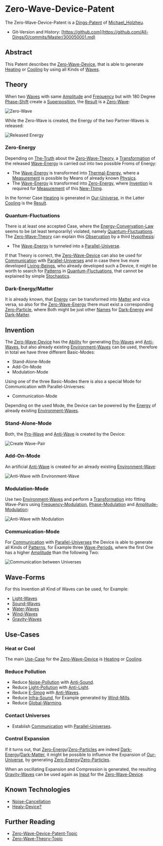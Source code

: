 # Zero-Wave-Device-Patent <a id="1000"/>

The Zero-Wave-Device-Patent is a [Dings-Patent](300000030.md) of [Michael_Holzheu](0.md).

- Git-Version and History: [https://github.com](https://github.com/All-Dings/0/commits/Master/300050001.md)

## Abstract <a id="1600"/>

This Patent describes the [Zero-Wave-Device](20000021.md), that is able to generate [Heating](10000072.md) or [Cooling](10000073.md) by using all Kinds of [Waves](60156.md).

## Theory <a id="1100"/>

When two [Waves](60156.md) with same [Amplitude](10000015.md) and [Frequency](10000016.md) but with 180 Degree [Phase-Shift](10000079.md) create a [Superposition](10000065.md), the [Result](60033.md) is a [Zero-Wave](10000061.md):

![Zero-Wave](400000130.png)

While the Zero-Wave is created, the Energy of the two Partner-Waves is released:

![Released Energy](400000132.png)

### Zero-Energy <a id="1110"/>

Depending on [The-Truth](600140.md) about the [Zero-Wave-Theory](301000002.md), a [Transformation](600164.md) of the released [Wave-Energy](10000080.md) is carried out into two possible Froms of Energy:

- The [Wave-Energy](10000080.md) is transformed into [Thermal-Energy](10000070.md), where a [Measurement](10000022.md) is possible by Means of already known [Physics](10000000.md).
- The [Wave-Energy](10000080.md) is transformed into [Zero-Energy](10000071.md), where [Invention](60124.md) is required for [Measurement](10000022.md) of this [New-Thing](60131.md).

In the former Case [Heating](10000072.md) is generated in [Our-Universe](10000074.md), in the Latter [Cooling](10000073.md) is the [Result](60033.md).

### Quantum-Fluctuations <a id="1120"/>

There is at least one accepted Case, where the [Energy-Convervation-Law](10000017.md) seems to be (at least temporarily) violated, namely [Quantum-Fluctuations](10000096.md). The [Zero-Wave-Theory](301000002.md) can explain this [Observation](10000036.md) by a third [Hypothesis](600028.md):

- The [Wave-Energy](10000080.md) is tunneled into a [Parallel-Universe](10000075.md).

If that Theory is correct, the [Zero-Wave-Device](20000021.md) can also be used for [Communication](60061.md) with [Parallel-Universes](10000075.md) and in case there live more developed [Living-Beings](40000016.md), who already developed such a Device, it might be worth to search for [Patterns](60112.md) in [Quantum-Fluctuations](10000096.md), that cannot be explained by simple [Stochastics](13005001.md).

### Dark-Energy/Matter <a id="1130"/>

It is already known, that [Energy](10000040.md) can be transformed into [Matter](10000034.md) and vica versa, so also for the [Zero-Wave-Energy](10000071.md) there must exist a corresponding [Zero-Particle](10000061.md), where Both might be just other [Names](60048.md) for [Dark-Energy](10000097.md) and [Dark-Matter](10000098.md).

## Invention <a id="1200"/>

The [Zero-Wave-Device](20000021.md) has the [Ability](600103.md) for generating [Pro-Waves](10000082.md) and [Anti-Waves](10000081.md), but also already existing [Environment-Waves](301000003.md) can be used, therefore in total we have three different Basic-Modes:

- Stand-Alone-Mode
- Add-On-Mode
- Modulation-Mode

Using one of the three Basic-Modes there is also a special Mode for Communication with Parallel-Universes:

- Communication-Mode

Depending on the used Mode, the Device can be powered by the [Energy](10000009.md) of already existing [Environment-Waves](301000003.md).

### Stand-Alone-Mode <a id="1201"/>

Both, the [Pro-Wave](10000082.md) and [Anti-Wave](10000081.md) is created by the Device:

![Create Wave-Pair](400000131.png)

### Add-On-Mode <a id="1202"/>

An artificial [Anti-Wave](10000081.md) is created for an already existing [Environment-Wave](301000003.md):

![Anti-Wave with Environment-Wave](400000133.png)

### Modulation-Mode <a id="1203"/>

Use two [Environment-Waves](301000003.md) and perform a [Transformation](600164.md) into fitting Wave-Pairs using [Frequency-Modulation](10000089.md), [Phase-Modulation](10000092.md) and [Amplitude-Modulation](10000090.md):

![Anti-Wave with Modulation](400000134.png)

### Communication-Mode <a id="1204"/>

For [Communication](60061.md) with [Parallel-Universes](10000075.md) the Device is able to generate all Kinds of [Patterns](60112.md), for Example three [Wave-Periods](404.md), where the first One has a higher [Amplitude](10000015.md) than the following Two:

![Communication between Universes](400000137.png)

## Wave-Forms <a id="1300"/>

For this Invention all Kind of Waves can be used, for Example:

- [Light-Waves](10000012.md)
- [Sound-Waves](40200001.md)
- [Water-Waves](10000084.md)
- [Wind-Waves](10000083.md)
- [Gravity-Waves](10000099.md)

## Use-Cases <a id="1400"/>

### Heat or Cool <a id="1410"/>

The main [Use-Case](600170.md) for the [Zero-Wave-Device](20000021.md) is [Heating](10000072.md) or [Cooling](10000073.md).

### Reduce Pollution <a id="1420"/>

- Reduce [Noise-Pollution](290000001.md) with [Anti-Sound](10000066.md).
- Reduce [Light-Pollution](290000003.md) with [Anti-Light](10000087.md).
- Reduce [E-Smog](290000003.md) with [Anti-Waves](10000081.md).
- Reduce [Infra-Sound](10000100.md), for Example generated by [Wind-Mills](200400006.md).
- Reduce [Global-Warming](290000002.md).

### Contact Universes <a id="1430"/>

- Establish [Communication](60061.md) with [Parallel-Universes](10000075.md).

### Control Expansion <a id="1440"/>

If it turns out, that [Zero-Energy](10000061.md)/[Zero-Particles](10000061.md) are indeed [Dark-Energy](10000097.md)/[Dark-Matter](10000098.md), it might be possible to influence the Expansion of [Our-Universe](10000074.md), by generating [Zero-Energy](10000061.md)/[Zero-Particles](10000061.md).

When an oscillating Expansion and Compression is generated, the resulting [Gravity-Waves](10000099.md) can be used again as [Input](60042.md) for the [Zero-Wave-Device](20000021.md).

## Known Technologies <a id="1700"/>

- [Noise-Cancellation](10000067.md)
- [Healy-Device?](1000002.md)

## Further Reading <a id="1500"/>

- [Zero-Wave-Device-Patent-Topic](1971093001.md)
- [Zero-Wave-Theory-Topic](1971093000.md)
